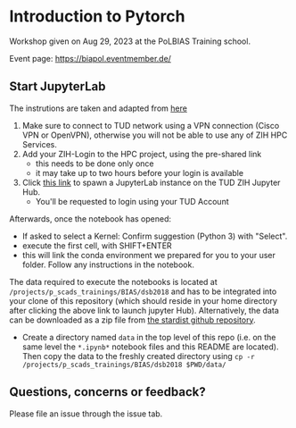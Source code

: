 # Introduction to Pytorch

Workshop given on Aug 29, 2023 at the PoLBIAS Training school.

Event page: https://biapol.eventmember.de/


## Start JupyterLab
The instrutions are taken and adapted from [here](https://gitlab.vgiscience.de/ad/mobile_cart_workshop2020/-/blob/master/Readme.md)

1. Make sure to connect to TUD network using a VPN connection (Cisco VPN or OpenVPN), otherwise you will not be able to use any of ZIH HPC Services.
2. Add your ZIH-Login to the HPC project, using the pre-shared link
    - this needs to be done only once
    - it may take up to two hours before your login is available
3. Click [this link](https://taurus.hrsk.tu-dresden.de/jupyter/hub/user-redirect/git-pull?repo=https%3A%2F%2Fgithub.com%2FBiAPoL%2FPoL-BioImage-Analysis-TS-GPU-Accelerated-Image-Analysis&urlpath=lab%2Ftree%2FPoL-BioImage-Analysis-TS-GPU-Accelerated-Image-Analysis%2Fdocs%2F60_Pytorch%2F00_versions.ipynb&branch=main#/~(partition~'alpha)) to spawn a JupyterLab instance on the TUD ZIH Jupyter Hub.
    - You'll be requested to login using your TUD Account


Afterwards, once the notebook has opened:
- If asked to select a Kernel: Confirm suggestion (Python 3) with "Select".
- execute the first cell, with SHIFT+ENTER
- this will link the conda environment we prepared for you to your user folder. Follow any instructions in the notebook.

The data required to execute the notebooks is located at `/projects/p_scads_trainings/BIAS/dsb2018` and has to be integrated into your clone of this repository (which should reside in your home directory after clicking the above link to launch jupyter Hub). Alternatively, the data can be downloaded as a zip file from [the stardist github repository]('https://github.com/stardist/stardist/releases/download/0.1.0/dsb2018.zip').
- Create a directory named `data` in the top level of this repo (i.e. on the same level the `*.ipynb*` notebook files and this README are located). Then copy the data to the freshly created directory using `cp -r /projects/p_scads_trainings/BIAS/dsb2018 $PWD/data/`


## Questions, concerns or feedback?

Please file an issue through the issue tab.
